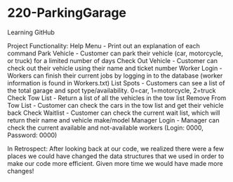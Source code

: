 # 220-ParkingGarage
Learning GitHub

Project Functionality:
Help Menu - Print out an explanation of each command
Park Vehicle - Customer can park their vehicle (car, motorcycle, or truck) for a limited number of days
Check Out Vehicle - Customer can check out their vehicle using their name and ticket number
Worker Login - Workers can finish their current jobs by logging in to the database (worker information is found in Workers.txt)
List Spots - Customers can see a list of the total garage and spot type/availability. 0=car, 1=motorcycle, 2=truck
Check Tow List - Return a list of all the vehicles in the tow list
Remove From Tow List - Customer can check the cars in the tow list and get their vehicle back
Check Waitlist - Customer can check the current wait list, which will return their name and vehicle make/model
Manager Login - Manager can check the current available and not-available workers (Login: 0000, Password: 0000)


In Retrospect:
After looking back at our code, we realized there were a few places we could have changed the data structures that we used in order to make our code more efficient. Given more time we would have made more changes!
